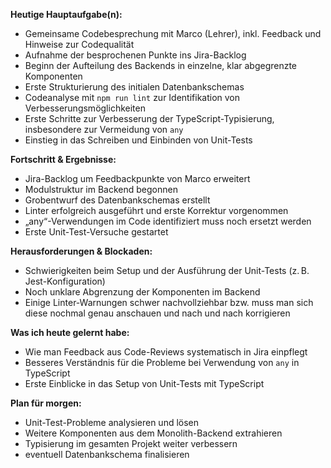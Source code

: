**Heutige Hauptaufgabe(n):**  
- Gemeinsame Codebesprechung mit Marco (Lehrer), inkl. Feedback und Hinweise zur Codequalität  
- Aufnahme der besprochenen Punkte ins Jira-Backlog 
- Beginn der Aufteilung des Backends in einzelne, klar abgegrenzte Komponenten  
- Erste Strukturierung des initialen Datenbankschemas  
- Codeanalyse mit `npm run lint` zur Identifikation von Verbesserungsmöglichkeiten  
- Erste Schritte zur Verbesserung der TypeScript-Typisierung, insbesondere zur Vermeidung von `any`  
- Einstieg in das Schreiben und Einbinden von Unit-Tests

**Fortschritt & Ergebnisse:**  
- Jira-Backlog um Feedbackpunkte von Marco erweitert  
- Modulstruktur im Backend begonnen  
- Grobentwurf des Datenbankschemas erstellt  
- Linter erfolgreich ausgeführt und erste Korrektur vorgenommen  
- „any“-Verwendungen im Code identifiziert muss noch ersetzt werden  
- Erste Unit-Test-Versuche gestartet

**Herausforderungen & Blockaden:**  
- Schwierigkeiten beim Setup und der Ausführung der Unit-Tests (z. B. Jest-Konfiguration)  
- Noch unklare Abgrenzung der Komponenten im Backend  
- Einige Linter-Warnungen schwer nachvollziehbar bzw. muss man sich diese nochmal genau anschauen und nach und nach korrigieren

**Was ich heute gelernt habe:**  
- Wie man Feedback aus Code-Reviews systematisch in Jira einpflegt  
- Besseres Verständnis für die Probleme bei Verwendung von `any` in TypeScript  
- Erste Einblicke in das Setup von Unit-Tests mit TypeScript

**Plan für morgen:**  
- Unit-Test-Probleme analysieren und lösen  
- Weitere Komponenten aus dem Monolith-Backend extrahieren  
- Typisierung im gesamten Projekt weiter verbessern  
- eventuell Datenbankschema finalisieren
